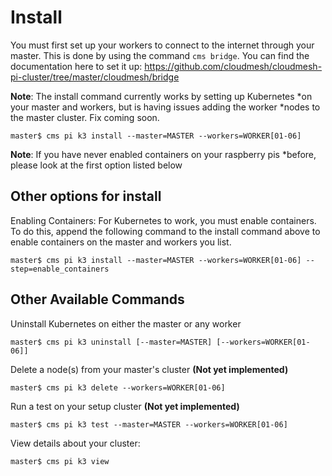 # Install

You must first set up your workers to connect to the internet through
your master. This is done by using the command ```cms bridge```. You can
find the documentation here to set it up:
<https://github.com/cloudmesh/cloudmesh-pi-cluster/tree/master/cloudmesh/bridge>

**Note**: The install command currently works by setting up Kubernetes
*on your master and workers, but is having issues adding the worker
*nodes to the master cluster. Fix coming soon.

```
master$ cms pi k3 install --master=MASTER --workers=WORKER[01-06]
```

**Note**: If you have never enabled containers on your raspberry pis
*before, please look at the first option listed below

## Other options for install

Enabling Containers: For Kubernetes to work, you must enable containers.
To do this, append the following command to the install command above to
enable containers on the master and workers you list.

```
master$ cms pi k3 install --master=MASTER --workers=WORKER[01-06] --step=enable_containers
```

## Other Available Commands

Uninstall Kubernetes on either the master or any worker

```
master$ cms pi k3 uninstall [--master=MASTER] [--workers=WORKER[01-06]]
```

Delete a node(s) from your master's cluster **(Not yet implemented)**

```
master$ cms pi k3 delete --workers=WORKER[01-06]
```

Run a test on your setup cluster **(Not yet implemented)**

```
master$ cms pi k3 test --master=MASTER --workers=WORKER[01-06]
```

View details about your cluster:

```
master$ cms pi k3 view
```

